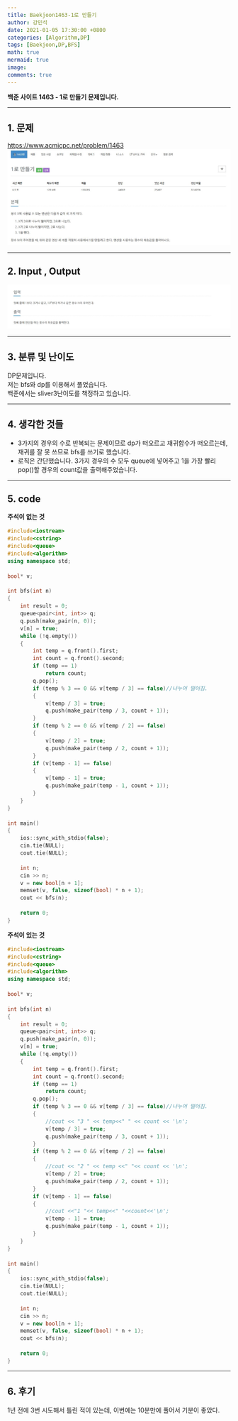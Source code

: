 ```yaml
---
title: Baekjoon1463-1로 만들기
author: 강민석
date: 2021-01-05 17:30:00 +0800
categories: [Algorithm,DP]
tags: [Baekjoon,DP,BFS]
math: true
mermaid: true
image: 
comments: true
---
```


**백준 사이트 1463 - 1로 만들기 문제입니다.**

-----  

## 1. 문제
<https://www.acmicpc.net/problem/1463>
![](/assets/img/sample/Baekjoon/1463/Problem.JPG)

-----  

## 2. Input , Output
![](/assets/img/sample/Baekjoon/1463/input.JPG)

-----  

## 3. 분류 및 난이도

DP문제입니다.  
저는 bfs와 dp를 이용해서 풀었습니다.  
백준에서는 sliver3난이도를 책정하고 있습니다.

-----  

## 4. 생각한 것들

- 3가지의 경우의 수로 반복되는 문제이므로 dp가 떠오르고 재귀함수가 떠오르는데, 재귀를 잘 못 쓰므로 bfs를 쓰기로 했습니다.
- 로직은 간단했습니다. 3가지 경우의 수 모두 queue에 넣어주고 1을 가장 빨리 pop()할 경우의 count값을 출력해주었습니다.

-----  

## 5. code

**주석이 없는 것**
```c++
#include<iostream>
#include<cstring>
#include<queue>
#include<algorithm>
using namespace std;

bool* v;

int bfs(int n)
{
	int result = 0;
	queue<pair<int, int>> q;
	q.push(make_pair(n, 0));
	v[n] = true;
	while (!q.empty())
	{
		int temp = q.front().first;
		int count = q.front().second;
		if (temp == 1)
			return count;
		q.pop();
		if (temp % 3 == 0 && v[temp / 3] == false)//나누어 떨어짐.
		{
			v[temp / 3] = true;
			q.push(make_pair(temp / 3, count + 1));
		}
		if (temp % 2 == 0 && v[temp / 2] == false)
		{
			v[temp / 2] = true;
			q.push(make_pair(temp / 2, count + 1));
		}
		if (v[temp - 1] == false)
		{
			v[temp - 1] = true;
			q.push(make_pair(temp - 1, count + 1));
		}
	}
}

int main()
{
	ios::sync_with_stdio(false);
	cin.tie(NULL);
	cout.tie(NULL);

	int n;
	cin >> n;
	v = new bool[n + 1];
	memset(v, false, sizeof(bool) * n + 1);
	cout << bfs(n);

	return 0;
}
```


**주석이 있는 것**
```c++
#include<iostream>
#include<cstring>
#include<queue>
#include<algorithm>
using namespace std;

bool* v;

int bfs(int n)
{
	int result = 0;
	queue<pair<int, int>> q;
	q.push(make_pair(n, 0));
	v[n] = true;
	while (!q.empty())
	{
		int temp = q.front().first;
		int count = q.front().second;
		if (temp == 1)
			return count;
		q.pop();
		if (temp % 3 == 0 && v[temp / 3] == false)//나누어 떨어짐.
		{
			//cout << "3 " << temp<<" " << count << '\n';
			v[temp / 3] = true;
			q.push(make_pair(temp / 3, count + 1));
		}
		if (temp % 2 == 0 && v[temp / 2] == false)
		{
			//cout << "2 " << temp <<" "<< count << '\n';
			v[temp / 2] = true;
			q.push(make_pair(temp / 2, count + 1));
		}
		if (v[temp - 1] == false)
		{
			//cout <<"1 "<< temp<<" "<<count<<'\n';
			v[temp - 1] = true;
			q.push(make_pair(temp - 1, count + 1));
		}
	}
}

int main()
{
	ios::sync_with_stdio(false);
	cin.tie(NULL);
	cout.tie(NULL);

	int n;
	cin >> n;
	v = new bool[n + 1];
	memset(v, false, sizeof(bool) * n + 1);
	cout << bfs(n);

	return 0;
}
```
-----

## 6. 후기
1년 전에 3번 시도해서 틀린 적이 있는데, 이번에는 10분만에 풀어서 기분이 좋았다.


 